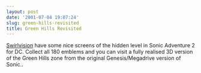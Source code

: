 ```yaml
---
layout: post
date: '2001-07-04 19:07:24'
slug: green-hills-revisited
title: Green Hills Revisited
---
```


[Swirlvision](http://www.swirlvision.com/article.asp?id=422) have some nice screens of the hidden level in Sonic Adventure 2 for DC. Collect all 180 emblems and you can visit a fully realised 3D version of the Green Hills zone from the original Genesis/Megadrive version of Sonic.. 